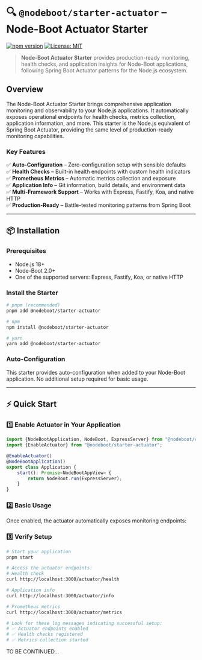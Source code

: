 # 🔍 `@nodeboot/starter-actuator` – Node-Boot Actuator Starter

[![npm version](https://img.shields.io/npm/v/@nodeboot/starter-actuator.svg)](https://www.npmjs.com/package/@nodeboot/starter-actuator)
[![License: MIT](https://img.shields.io/badge/License-MIT-yellow.svg)](https://opensource.org/licenses/MIT)

> **Node-Boot Actuator Starter** provides production-ready monitoring, health checks, and application insights for Node-Boot applications, following Spring Boot Actuator patterns for the Node.js ecosystem.

## Overview

The Node-Boot Actuator Starter brings comprehensive application monitoring and observability to your Node.js applications. It automatically exposes operational endpoints for health checks, metrics collection, application information, and more. This starter is the Node.js equivalent of Spring Boot Actuator, providing the same level of production-ready monitoring capabilities.

### Key Features

✅ **Auto-Configuration** – Zero-configuration setup with sensible defaults  
✅ **Health Checks** – Built-in health endpoints with custom health indicators  
✅ **Prometheus Metrics** – Automatic metrics collection and exposure  
✅ **Application Info** – Git information, build details, and environment data  
✅ **Multi-Framework Support** – Works with Express, Fastify, Koa, and native HTTP  
✅ **Production-Ready** – Battle-tested monitoring patterns from Spring Boot

---

## 📦 Installation

### Prerequisites

-   Node.js 18+
-   Node-Boot 2.0+
-   One of the supported servers: Express, Fastify, Koa, or native HTTP

### Install the Starter

```bash
# pnpm (recommended)
pnpm add @nodeboot/starter-actuator

# npm
npm install @nodeboot/starter-actuator

# yarn
yarn add @nodeboot/starter-actuator
```

### Auto-Configuration

This starter provides auto-configuration when added to your Node-Boot application. No additional setup required for basic usage.

---

## ⚡ Quick Start

### 1️⃣ Enable Actuator in Your Application

```typescript
import {NodeBootApplication, NodeBoot, ExpressServer} from "@nodeboot/core";
import {EnableActuator} from "@nodeboot/starter-actuator";

@EnableActuator()
@NodeBootApplication()
export class Application {
    start(): Promise<NodeBootAppView> {
        return NodeBoot.run(ExpressServer);
    }
}
```

### 2️⃣ Basic Usage

Once enabled, the actuator automatically exposes monitoring endpoints:

### 3️⃣ Verify Setup

```bash
# Start your application
pnpm start

# Access the actuator endpoints:
# Health check
curl http://localhost:3000/actuator/health

# Application info
curl http://localhost:3000/actuator/info

# Prometheus metrics
curl http://localhost:3000/actuator/metrics

# Look for these log messages indicating successful setup:
# ✅ Actuator endpoints enabled
# ✅ Health checks registered
# ✅ Metrics collection started
```

TO BE CONTINUED...
